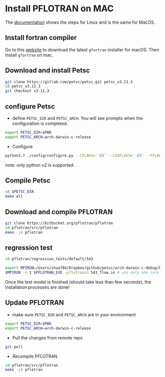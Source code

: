 # Install PFLOTRAN on MAC

The [documentation](https://www.pflotran.org/documentation/user_guide/how_to/installation/linux.html#linux-install) shows the steps for Linux and is the same for MacOS.

## Install fortran compiler

Go to this [website](https://github.com/fxcoudert/gfortran-for-macOS/releases) to download the latest `gfortran` installer for macOS. Then install `gfortran` on mac.

## Download and install Petsc

```bash
git clone https://gitlab.com/petsc/petsc.git petsc_v3.11.3
cd petsc_v3.11.3
git checkout v3.11.3
```

## configure Petsc

- define `PETSC_DIR` and `PETSC_ARCH`. You will see prompts when the configuration is completed.

```bash
export PETSC_DIR=$PWD
export PETSC_ARCH=arch-darwin-c-release 
```

- Configure

```bash
python2.7 ./config/configure.py --CFLAGS='-O3' --CXXFLAGS='-O3' --FFLAGS='-O3' --with-debugging=no --download-mpich=yes --download-hdf5=yes --download-fblaslapack=yes --download-metis=yes --download-parmetis=yes --download-cmake=yes
```

note: only python v2 is supported.

## Compile Petsc

```bash
cd $PETSC_DIR
make all
```

## Download and compile PFLOTRAN

```bash
git clone https://bitbucket.org/pflotran/pflotran
cd pflotran/src/pflotran
make -j4 pflotran
```

## regression test

```bash
cd pflotran/regression_tests/default/543

export MPIRUN=/Users/shua784/Dropbox/github/petsc/arch-darwin-c-debug/bin/mpiexec
$MPIRUN -n 1 $PFLOTRAN_EXE -pflotranin 543_flow.in # use only one core for this test
```

Once the test model is finished (should take less than few seconds), the installation processes are done!

## Update PFLOTRAN

-  make sure `PETSC_DIR` and `PETSC_ARCH` are in your environment

```bash
export PETSC_DIR=$PWD
export PETSC_ARCH=arch-darwin-c-release
```

- Pull the changes from remote repo

```bash
git pull
```

- Recompile PFLOTRAN

```bash
cd pflotran/src/pflotran
make -j4 pflotran
```

